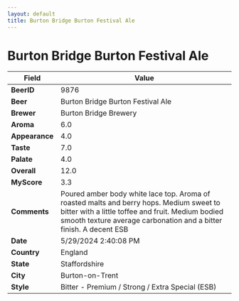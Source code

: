 ```yaml
---
layout: default
title: Burton Bridge Burton Festival Ale
---
```


# Burton Bridge Burton Festival Ale

| Field         | Value     |
|---------------|-----------|
| **BeerID** | 9876 |
| **Beer** | Burton Bridge Burton Festival Ale |
| **Brewer** | Burton Bridge Brewery |
| **Aroma** | 6.0 |
| **Appearance** | 4.0 |
| **Taste** | 7.0 |
| **Palate** | 4.0 |
| **Overall** | 12.0 |
| **MyScore** | 3.3 |
| **Comments** | Poured amber body white lace top. Aroma of roasted malts and berry hops.  Medium sweet to bitter with a little toffee and fruit.  Medium bodied smooth texture average carbonation and a bitter finish.  A decent ESB  |
| **Date** | 5/29/2024 2:40:08 PM |
| **Country** | England |
| **State** | Staffordshire |
| **City** | Burton-on-Trent |
| **Style** | Bitter - Premium / Strong / Extra Special (ESB) |
